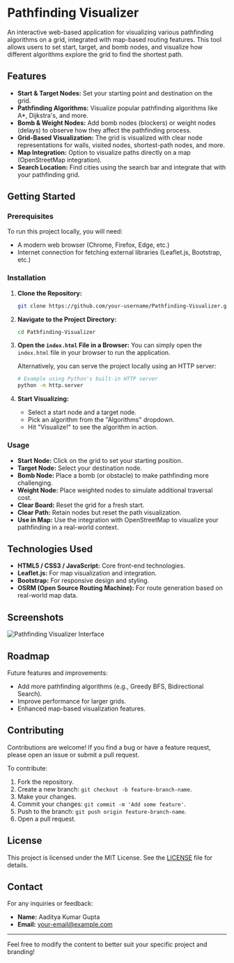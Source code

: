 # Pathfinding Visualizer

An interactive web-based application for visualizing various pathfinding algorithms on a grid, integrated with map-based routing features. This tool allows users to set start, target, and bomb nodes, and visualize how different algorithms explore the grid to find the shortest path.

## Features
- **Start & Target Nodes:** Set your starting point and destination on the grid.
- **Pathfinding Algorithms:** Visualize popular pathfinding algorithms like A*, Dijkstra's, and more.
- **Bomb & Weight Nodes:** Add bomb nodes (blockers) or weight nodes (delays) to observe how they affect the pathfinding process.
- **Grid-Based Visualization:** The grid is visualized with clear node representations for walls, visited nodes, shortest-path nodes, and more.
- **Map Integration:** Option to visualize paths directly on a map (OpenStreetMap integration).
- **Search Location:** Find cities using the search bar and integrate that with your pathfinding grid.

## Getting Started

### Prerequisites
To run this project locally, you will need:
- A modern web browser (Chrome, Firefox, Edge, etc.)
- Internet connection for fetching external libraries (Leaflet.js, Bootstrap, etc.)

### Installation
1. **Clone the Repository:**
   ```bash
   git clone https://github.com/your-username/Pathfinding-Visualizer.git
   ```
2. **Navigate to the Project Directory:**
   ```bash
   cd Pathfinding-Visualizer
   ```
3. **Open the `index.html` File in a Browser:**
   You can simply open the `index.html` file in your browser to run the application.

   Alternatively, you can serve the project locally using an HTTP server:
   ```bash
   # Example using Python's built-in HTTP server
   python -m http.server
   ```

4. **Start Visualizing:**
   - Select a start node and a target node.
   - Pick an algorithm from the "Algorithms" dropdown.
   - Hit "Visualize!" to see the algorithm in action.

### Usage
- **Start Node:** Click on the grid to set your starting position.
- **Target Node:** Select your destination node.
- **Bomb Node:** Place a bomb (or obstacle) to make pathfinding more challenging.
- **Weight Node:** Place weighted nodes to simulate additional traversal cost.
- **Clear Board:** Reset the grid for a fresh start.
- **Clear Path:** Retain nodes but reset the path visualization.
- **Use in Map:** Use the integration with OpenStreetMap to visualize your pathfinding in a real-world context.

## Technologies Used
- **HTML5 / CSS3 / JavaScript:** Core front-end technologies.
- **Leaflet.js:** For map visualization and integration.
- **Bootstrap:** For responsive design and styling.
- **OSRM (Open Source Routing Machine):** For route generation based on real-world map data.

## Screenshots

![Pathfinding Visualizer Interface](path/to/your/screenshot.png)

## Roadmap
Future features and improvements:
- Add more pathfinding algorithms (e.g., Greedy BFS, Bidirectional Search).
- Improve performance for larger grids.
- Enhanced map-based visualization features.

## Contributing
Contributions are welcome! If you find a bug or have a feature request, please open an issue or submit a pull request.

To contribute:
1. Fork the repository.
2. Create a new branch: `git checkout -b feature-branch-name`.
3. Make your changes.
4. Commit your changes: `git commit -m 'Add some feature'`.
5. Push to the branch: `git push origin feature-branch-name`.
6. Open a pull request.

## License
This project is licensed under the MIT License. See the [LICENSE](LICENSE) file for details.

## Contact
For any inquiries or feedback:
- **Name:** Aaditya Kumar Gupta
- **Email:** [your-email@example.com](mailto:your-email@example.com)

---

Feel free to modify the content to better suit your specific project and branding!
